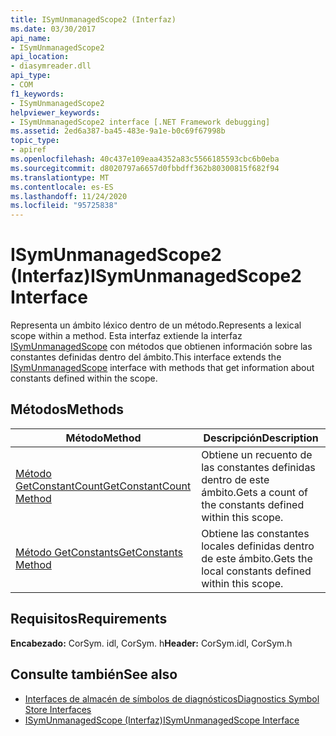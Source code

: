 ```yaml
---
title: ISymUnmanagedScope2 (Interfaz)
ms.date: 03/30/2017
api_name:
- ISymUnmanagedScope2
api_location:
- diasymreader.dll
api_type:
- COM
f1_keywords:
- ISymUnmanagedScope2
helpviewer_keywords:
- ISymUnmanagedScope2 interface [.NET Framework debugging]
ms.assetid: 2ed6a387-ba45-483e-9a1e-b0c69f67998b
topic_type:
- apiref
ms.openlocfilehash: 40c437e109eaa4352a83c5566185593cbc6b0eba
ms.sourcegitcommit: d8020797a6657d0fbbdff362b80300815f682f94
ms.translationtype: MT
ms.contentlocale: es-ES
ms.lasthandoff: 11/24/2020
ms.locfileid: "95725838"
---
```

# <a name="isymunmanagedscope2-interface"></a><span data-ttu-id="341f4-102">ISymUnmanagedScope2 (Interfaz)</span><span class="sxs-lookup"><span data-stu-id="341f4-102">ISymUnmanagedScope2 Interface</span></span>

<span data-ttu-id="341f4-103">Representa un ámbito léxico dentro de un método.</span><span class="sxs-lookup"><span data-stu-id="341f4-103">Represents a lexical scope within a method.</span></span> <span data-ttu-id="341f4-104">Esta interfaz extiende la interfaz [ISymUnmanagedScope](isymunmanagedscope-interface.md) con métodos que obtienen información sobre las constantes definidas dentro del ámbito.</span><span class="sxs-lookup"><span data-stu-id="341f4-104">This interface extends the [ISymUnmanagedScope](isymunmanagedscope-interface.md) interface with methods that get information about constants defined within the scope.</span></span>  
  
## <a name="methods"></a><span data-ttu-id="341f4-105">Métodos</span><span class="sxs-lookup"><span data-stu-id="341f4-105">Methods</span></span>  
  
|<span data-ttu-id="341f4-106">Método</span><span class="sxs-lookup"><span data-stu-id="341f4-106">Method</span></span>|<span data-ttu-id="341f4-107">Descripción</span><span class="sxs-lookup"><span data-stu-id="341f4-107">Description</span></span>|  
|------------|-----------------|  
|[<span data-ttu-id="341f4-108">Método GetConstantCount</span><span class="sxs-lookup"><span data-stu-id="341f4-108">GetConstantCount Method</span></span>](isymunmanagedscope2-getconstantcount-method.md)|<span data-ttu-id="341f4-109">Obtiene un recuento de las constantes definidas dentro de este ámbito.</span><span class="sxs-lookup"><span data-stu-id="341f4-109">Gets a count of the constants defined within this scope.</span></span>|  
|[<span data-ttu-id="341f4-110">Método GetConstants</span><span class="sxs-lookup"><span data-stu-id="341f4-110">GetConstants Method</span></span>](isymunmanagedscope2-getconstants-method.md)|<span data-ttu-id="341f4-111">Obtiene las constantes locales definidas dentro de este ámbito.</span><span class="sxs-lookup"><span data-stu-id="341f4-111">Gets the local constants defined within this scope.</span></span>|  
  
## <a name="requirements"></a><span data-ttu-id="341f4-112">Requisitos</span><span class="sxs-lookup"><span data-stu-id="341f4-112">Requirements</span></span>  

 <span data-ttu-id="341f4-113">**Encabezado:** CorSym. idl, CorSym. h</span><span class="sxs-lookup"><span data-stu-id="341f4-113">**Header:** CorSym.idl, CorSym.h</span></span>  
  
## <a name="see-also"></a><span data-ttu-id="341f4-114">Consulte también</span><span class="sxs-lookup"><span data-stu-id="341f4-114">See also</span></span>

- [<span data-ttu-id="341f4-115">Interfaces de almacén de símbolos de diagnósticos</span><span class="sxs-lookup"><span data-stu-id="341f4-115">Diagnostics Symbol Store Interfaces</span></span>](diagnostics-symbol-store-interfaces.md)
- [<span data-ttu-id="341f4-116">ISymUnmanagedScope (Interfaz)</span><span class="sxs-lookup"><span data-stu-id="341f4-116">ISymUnmanagedScope Interface</span></span>](isymunmanagedscope-interface.md)
